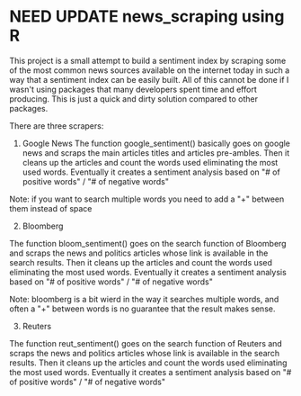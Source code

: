 # NEED UPDATE news_scraping using R

This project is a small attempt to build a sentiment index by scraping some of the most common news sources available on the internet today in such a way that a sentiment index can be easily built.
All of this cannot be done if I wasn't using packages that many developers spent time and effort producing. This is just a quick and dirty solution compared to other packages.

There are three scrapers:

1. Google News
  The function google_sentiment() basically goes on google news and scraps the main articles titles and articles pre-ambles. Then it cleans up the articles and count the words used eliminating the most used words.
  Eventually it creates a sentiment analysis based on "# of positive words" / "# of negative words" 
  
Note: if you want to search multiple words you need to add a "+" between them instead of space
  

2. Bloomberg

The function bloom_sentiment() goes on the search function of Bloomberg and scraps the news and politics articles whose link is available in the search results. Then it cleans up the articles and count the words used eliminating the most used words.
  Eventually it creates a sentiment analysis based on "# of positive words" / "# of negative words" 
  
Note: bloomberg is a bit wierd in the way it searches multiple words, and often a "+" between words is no guarantee that the result makes sense.
  
  
 3. Reuters
 
 The function reut_sentiment() goes on the search function of Reuters and scraps the news and politics articles whose link is available in the search results. Then it cleans up the articles and count the words used eliminating the most used words.
  Eventually it creates a sentiment analysis based on "# of positive words" / "# of negative words" 


 
  
  




